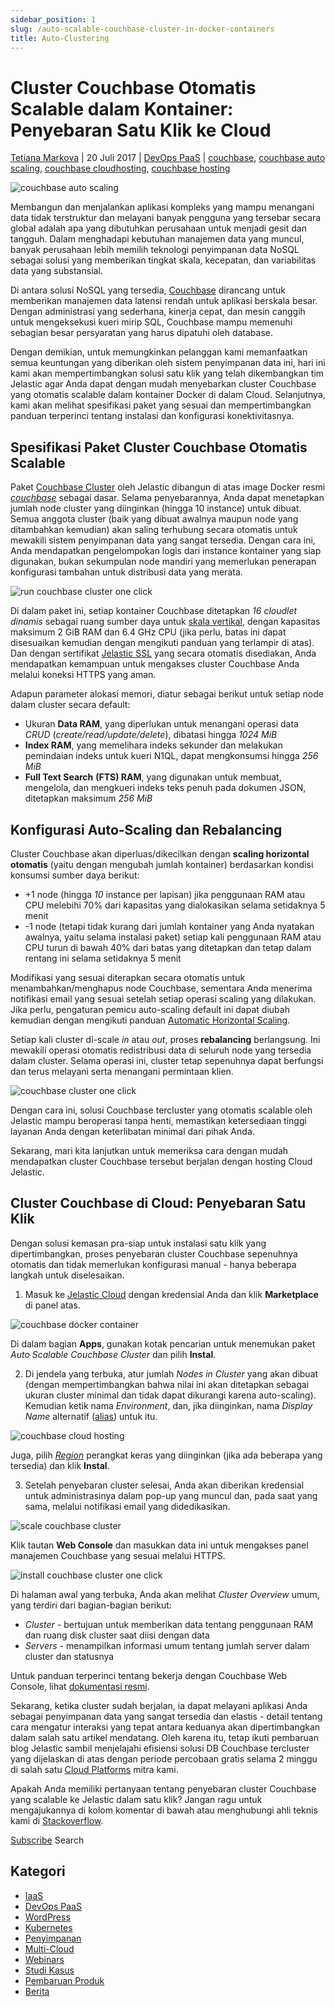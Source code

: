 ```yaml
---
sidebar_position: 1
slug: /auto-scalable-couchbase-cluster-in-docker-containers
title: Auto-Clustering
---
```

# Cluster Couchbase Otomatis Scalable dalam Kontainer: Penyebaran Satu Klik ke Cloud

[Tetiana Markova](<https://www.virtuozzo.com/company/blog/author/tetianamarkova/> "Posts by Tetiana Markova") | 20 Juli 2017 | [DevOps PaaS](<https://www.virtuozzo.com/company/blog/category/devops-paas/>) | [couchbase](<https://www.virtuozzo.com/company/blog/tag/couchbase/>), [couchbase auto scaling](<https://www.virtuozzo.com/company/blog/tag/couchbase-auto-scaling/>), [couchbase cloudhosting](<https://www.virtuozzo.com/company/blog/tag/couchbase-cloudhosting/>), [couchbase hosting](<https://www.virtuozzo.com/company/blog/tag/couchbase-hosting/>)

![couchbase auto scaling](#)

Membangun dan menjalankan aplikasi kompleks yang mampu menangani data tidak terstruktur dan melayani banyak pengguna yang tersebar secara global adalah apa yang dibutuhkan perusahaan untuk menjadi gesit dan tangguh. Dalam menghadapi kebutuhan manajemen data yang muncul, banyak perusahaan lebih memilih teknologi penyimpanan data NoSQL sebagai solusi yang memberikan tingkat skala, kecepatan, dan variabilitas data yang substansial.

Di antara solusi NoSQL yang tersedia, [Couchbase](<https://www.couchbase.com/>) dirancang untuk memberikan manajemen data latensi rendah untuk aplikasi berskala besar. Dengan administrasi yang sederhana, kinerja cepat, dan mesin canggih untuk mengeksekusi kueri mirip SQL, Couchbase mampu memenuhi sebagian besar persyaratan yang harus dipatuhi oleh database.

Dengan demikian, untuk memungkinkan pelanggan kami memanfaatkan semua keuntungan yang diberikan oleh sistem penyimpanan data ini, hari ini kami akan mempertimbangkan solusi satu klik yang telah dikembangkan tim Jelastic agar Anda dapat dengan mudah menyebarkan cluster Couchbase yang otomatis scalable dalam kontainer Docker di dalam Cloud. Selanjutnya, kami akan melihat spesifikasi paket yang sesuai dan mempertimbangkan panduan terperinci tentang instalasi dan konfigurasi konektivitasnya.

## Spesifikasi Paket Cluster Couchbase Otomatis Scalable

Paket [Couchbase Cluster](<https://github.com/jelastic-jps/couchbase?utm_source=blog-couchbase>) oleh Jelastic dibangun di atas image Docker resmi [_couchbase_](<https://hub.docker.com/_/couchbase/>) sebagai dasar. Selama penyebarannya, Anda dapat menetapkan jumlah node cluster yang diinginkan (hingga 10 instance) untuk dibuat. Semua anggota cluster (baik yang dibuat awalnya maupun node yang ditambahkan kemudian) akan saling terhubung secara otomatis untuk mewakili sistem penyimpanan data yang sangat tersedia. Dengan cara ini, Anda mendapatkan pengelompokan logis dari instance kontainer yang siap digunakan, bukan sekumpulan node mandiri yang memerlukan penerapan konfigurasi tambahan untuk distribusi data yang merata.

![run couchbase cluster one click](#)

Di dalam paket ini, setiap kontainer Couchbase ditetapkan _16 cloudlet dinamis_ sebagai ruang sumber daya untuk [skala vertikal](<https://docs.jelastic.com/automatic-vertical-scaling/?utm_source=blog-couchbase>), dengan kapasitas maksimum 2 GiB RAM dan 6.4 GHz CPU (jika perlu, batas ini dapat disesuaikan kemudian dengan mengikuti panduan yang terlampir di atas). Dan dengan sertifikat [Jelastic SSL](<https://docs.jelastic.com/built-in-ssl/?utm_source=blog-couchbase>) yang secara otomatis disediakan, Anda mendapatkan kemampuan untuk mengakses cluster Couchbase Anda melalui koneksi HTTPS yang aman.

Adapun parameter alokasi memori, diatur sebagai berikut untuk setiap node dalam cluster secara default:

  * Ukuran **Data RAM**, yang diperlukan untuk menangani operasi data _CRUD_ (_create/read/update/delete_), dibatasi hingga _1024 MiB_
  * **Index RAM**, yang memelihara indeks sekunder dan melakukan pemindaian indeks untuk kueri N1QL, dapat mengkonsumsi hingga _256 MiB_
  * **Full Text Search** **(FTS) RAM**, yang digunakan untuk membuat, mengelola, dan mengkueri indeks teks penuh pada dokumen JSON, ditetapkan maksimum _256 MiB_

## Konfigurasi Auto-Scaling dan Rebalancing

Cluster Couchbase akan diperluas/dikecilkan dengan **scaling horizontal otomatis** (yaitu dengan mengubah jumlah kontainer) berdasarkan kondisi konsumsi sumber daya berikut:

  * +1 node (hingga _10_ instance per lapisan) jika penggunaan RAM atau CPU melebihi 70% dari kapasitas yang dialokasikan selama setidaknya 5 menit
  * -1 node (tetapi tidak kurang dari jumlah kontainer yang Anda nyatakan awalnya, yaitu selama instalasi paket) setiap kali penggunaan RAM atau CPU turun di bawah 40% dari batas yang ditetapkan dan tetap dalam rentang ini selama setidaknya 5 menit  

Modifikasi yang sesuai diterapkan secara otomatis untuk menambahkan/menghapus node Couchbase, sementara Anda menerima notifikasi email yang sesuai setelah setiap operasi scaling yang dilakukan. Jika perlu, pengaturan pemicu auto-scaling default ini dapat diubah kemudian dengan mengikuti panduan [Automatic Horizontal Scaling](<https://docs.jelastic.com/automatic-horizontal-scaling/?utm_source=blog-couchbase>).

Setiap kali cluster di-scale _in_ atau _out_, proses **rebalancing** berlangsung. Ini mewakili operasi otomatis redistribusi data di seluruh node yang tersedia dalam cluster. Selama operasi ini, cluster tetap sepenuhnya dapat berfungsi dan terus melayani serta menangani permintaan klien.

![couchbase cluster one click](#)

Dengan cara ini, solusi Couchbase tercluster yang otomatis scalable oleh Jelastic mampu beroperasi tanpa henti, memastikan ketersediaan tinggi layanan Anda dengan keterlibatan minimal dari pihak Anda.

Sekarang, mari kita lanjutkan untuk memeriksa cara dengan mudah mendapatkan cluster Couchbase tersebut berjalan dengan hosting Cloud Jelastic.

## Cluster Couchbase di Cloud: Penyebaran Satu Klik

Dengan solusi kemasan pra-siap untuk instalasi satu klik yang dipertimbangkan, proses penyebaran cluster Couchbase sepenuhnya otomatis dan tidak memerlukan konfigurasi manual - hanya beberapa langkah untuk diselesaikan.

1. Masuk ke [Jelastic Cloud](<https://jelastic.cloud/?utm_source=blog-couchbase>) dengan kredensial Anda dan klik **Marketplace** di panel atas.

![couchbase docker container](#)

Di dalam bagian **Apps**, gunakan kotak pencarian untuk menemukan paket _Auto Scalable Couchbase Cluster_ dan pilih **Instal**.  

2. Di jendela yang terbuka, atur jumlah _Nodes in Cluster_ yang akan dibuat (dengan mempertimbangkan bahwa nilai ini akan ditetapkan sebagai ukuran cluster minimal dan tidak dapat dikurangi karena auto-scaling). Kemudian ketik nama _Environment_, dan, jika diinginkan, nama _Display Name_ alternatif ([alias](<https://docs.jelastic.com/environment-aliases/?utm_source=blog-couchbase>)) untuk itu.

![couchbase cloud hosting](#)

Juga, pilih [_Region_](<https://docs.jelastic.com/environment-regions/?utm_source=blog-couchbase>) perangkat keras yang diinginkan (jika ada beberapa yang tersedia) dan klik **Instal**.  

3. Setelah penyebaran cluster selesai, Anda akan diberikan kredensial untuk administrasinya dalam pop-up yang muncul dan, pada saat yang sama, melalui notifikasi email yang didedikasikan.

![scale couchbase cluster](#)

Klik tautan **Web Console** dan masukkan data ini untuk mengakses panel manajemen Couchbase yang sesuai melalui HTTPS.

![install couchbase cluster one click](#)

Di halaman awal yang terbuka, Anda akan melihat _Cluster Overview_ umum, yang terdiri dari bagian-bagian berikut:

  * _Cluster_ - bertujuan untuk memberikan data tentang penggunaan RAM dan ruang disk cluster saat diisi dengan data
  * _Servers_ - menampilkan informasi umum tentang jumlah server dalam cluster dan statusnya

Untuk panduan terperinci tentang bekerja dengan Couchbase Web Console, lihat [dokumentasi resmi](<https://docs.couchbase.com/server/current/introduction/intro.html>).

Sekarang, ketika cluster sudah berjalan, ia dapat melayani aplikasi Anda sebagai penyimpanan data yang sangat tersedia dan elastis - detail tentang cara mengatur interaksi yang tepat antara keduanya akan dipertimbangkan dalam salah satu artikel mendatang. Oleh karena itu, tetap ikuti pembaruan blog Jelastic sambil menjelajahi efisiensi solusi DB Couchbase tercluster yang dijelaskan di atas dengan periode percobaan gratis selama 2 minggu di salah satu [Cloud Platforms](<https://jelastic.cloud/?utm_source=blog-couchbase>) mitra kami.

Apakah Anda memiliki pertanyaan tentang penyebaran cluster Couchbase yang scalable ke Jelastic dalam satu klik? Jangan ragu untuk mengajukannya di kolom komentar di bawah atau menghubungi ahli teknis kami di [Stackoverflow](<https://stackoverflow.com/questions/tagged/jelastic>).

[Subscribe](</newsletter-subscription/>) Search

## Kategori

  * [IaaS](</company/blog/category/iaas/>)
  * [DevOps PaaS](</company/blog/category/devops-paas/>)
  * [WordPress](</company/blog/category/wordpress/>)
  * [Kubernetes](</company/blog/category/kubernetes/>)
  * [Penyimpanan](</company/blog/category/storage/>)
  * [Multi-Cloud](</company/blog/category/multi-cloud/>)
  * [Webinars](</company/blog/category/video/webinars/>)
  * [Studi Kasus](</company/blog/category/case-studies/>)
  * [Pembaruan Produk](</company/blog/category/product-updates/>)
  * [Berita](</company/blog/category/news/>)